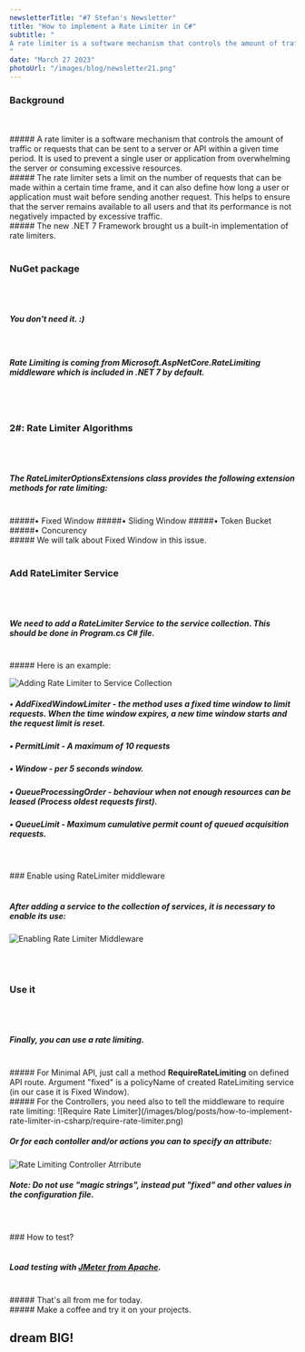 ```yaml
---
newsletterTitle: "#7 Stefan's Newsletter"
title: "How to implement a Rate Limiter in C#"
subtitle: "
A rate limiter is a software mechanism that controls the amount of traffic or requests that can be sent to a server or API within a given time period. It is used to prevent a single user or application from overwhelming the server or consuming excessive resources.
"
date: "March 27 2023"
photoUrl: "/images/blog/newsletter21.png"
---
```


### Background
<br>
<br>
##### A rate limiter is a software mechanism that controls the amount of traffic or requests that can be sent to a server or API within a given time period. It is used to prevent a single user or application from overwhelming the server or consuming excessive resources.

<br>
##### The rate limiter sets a limit on the number of requests that can be made within a certain time frame, and it can also define how long a user or application must wait before sending another request. This helps to ensure that the server remains available to all users and that its performance is not negatively impacted by excessive traffic.
<br>
##### The new .NET 7 Framework brought us a built-in implementation of rate limiters.
<br>
<br>

### NuGet package
<br>
<br>

##### You don't need it. :)
<br>

##### Rate Limiting is coming from <b> Microsoft.AspNetCore.RateLimiting </b> middleware which is included in .NET 7 by default.

<br>
<br>

### 2#: Rate Limiter Algorithms
<br>
<br>

##### The RateLimiterOptionsExtensions class provides the following extension methods for rate limiting:
<br>
#####• Fixed Window
#####• Sliding Window
#####• Token Bucket
#####• Concurency
<br>
##### We will talk about Fixed Window in this issue. 
<br>
<br>

### Add RateLimiter Service
<br>
<br>

##### We need to add a RateLimiter Service to the service collection. This should be done in Program.cs C# file. 
<br>
##### Here is an example:

![Adding Rate Limiter to Service Collection](/images/blog/posts/how-to-implement-rate-limiter-in-csharp/adding-rate-limiter-to-service-collection.png)
<br>
##### <b> • AddFixedWindowLimiter </b> - the method uses a fixed time window to limit requests. When the time window expires, a new time window starts and the request limit is reset.
##### <b>• PermitLimit </b> - A maximum of 10 requests
##### <b>• Window </b> - per 5 seconds window.
##### <b> • QueueProcessingOrder </b> - behaviour when not enough resources can be leased (Process oldest requests first).
##### <b> • QueueLimit </b> - Maximum cumulative permit count of queued acquisition requests.

<br>
<br>
### Enable using RateLimiter middleware
<br>
<br>

##### After adding a service to the collection of services, it is necessary to enable its use:
![Enabling Rate Limiter Middleware](/images/blog/posts/how-to-implement-rate-limiter-in-csharp/enabling-rate-limiter-middleware.png)

<br>
<br>

### Use it
<br>
<br>

##### Finally, you can use a rate limiting. 
<br>
##### For Minimal API, just call a method <b>RequireRateLimiting</b> on defined API route. Argument "fixed" is a policyName of created RateLimiting service (in our case it is Fixed Window).
<br>
##### For the Controllers, you need also to tell the middleware to require rate limiting:
![Require Rate Limiter](/images/blog/posts/how-to-implement-rate-limiter-in-csharp/require-rate-limiter.png)

##### Or for each contoller and/or actions you can to specify an attribute:
![Rate Limiting Controller Atrribute](/images/blog/posts/how-to-implement-rate-limiter-in-csharp/rate-limiting-controller-attribute.png)
<br>
##### Note: Do not use "magic strings", instead put "fixed" and other values in the configuration file.


<br>
<br>
### How to test?
<br>
<br>

##### Load testing with  [JMeter from Apache](https://jmeter.apache.org/).
<br>
##### That's all from me for today.
<br>
##### Make a coffee and try it on your projects.
<br>

## <b > dream BIG! </b>